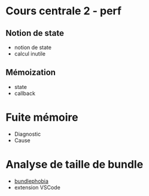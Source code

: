 # Cours centrale 2 - perf

## Notion de state
- notion de state
- calcul inutile


## Mémoization
  - state
  - callback

# Fuite mémoire
- Diagnostic
- Cause

# Analyse de taille de bundle
- [bundlephobia](https://bundlephobia.com/)
- extension VSCode